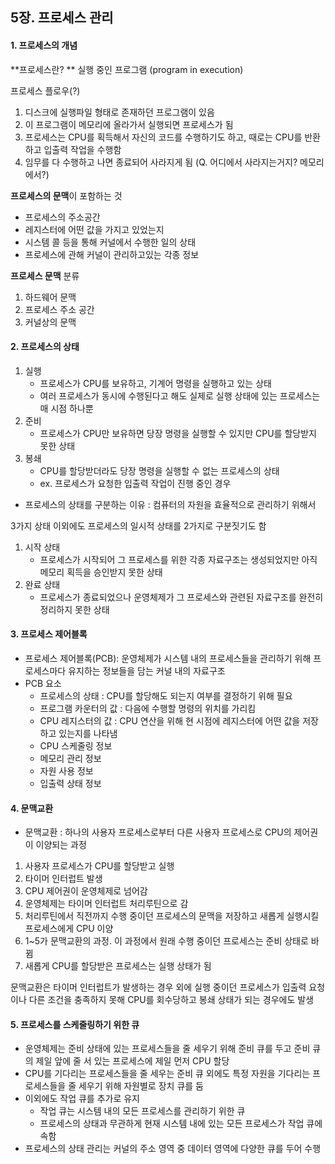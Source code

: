## 5장. 프로세스 관리

#### 1. 프로세스의 개념

**프로세스란? ** 실행 중인 프로그램 (program in execution)

프로세스 플로우(?)

1. 디스크에 실행파일 형태로 존재하던 프로그램이 있음
2. 이 프로그램이 메모리에 올라가서 실행되면 프로세스가 됨
3. 프로세스는 CPU를 획득해서 자신의 코드를 수행하기도 하고, 때로는 CPU를 반환하고 입출력 작업을 수행함
4. 임무를 다 수행하고 나면 종료되어 사라지게 됨 (Q. 어디에서 사라지는거지? 메모리에서?)

**프로세스의 문맥**이 포함하는 것

- 프로세스의 주소공간
- 레지스터에 어떤 값을 가지고 있었는지
- 시스템 콜 등을 통해 커널에서 수행한 일의 상태
- 프로세스에 관해 커널이 관리하고있는 각종 정보

**프로세스 문맥** 분류

1. 하드웨어 문맥 
2. 프로세스 주소 공간
3. 커널상의 문맥



#### 2. 프로세스의 상태

1. 실행
   - 프로세스가 CPU를 보유하고, 기계어 명령을 실행하고 있는 상태
   - 여러 프로세스가 동시에 수행된다고 해도 실제로 실행 상태에 있는 프로세스는 매 시점 하나뿐
2. 준비
   - 프로세스가 CPU만 보유하면 당장 명령을 실행할 수 있지만 CPU를 할당받지 못한 상태
3. 봉쇄
   - CPU를 할당받더라도 당장 명령을 실행할 수 없는 프로세스의 상태
   - ex. 프로세스가 요청한 입출력 작업이 진행 중인 경우

- 프로세스의 상태를 구분하는 이유 : 컴퓨터의 자원을 효율적으로 관리하기 위해서

3가지 상태 이외에도 프로세스의 일시적 상태를 2가지로 구분짓기도 함

1. 시작 상태
   - 프로세스가 시작되어 그 프로세스를 위한 각종 자료구조는 생성되었지만 아직 메모리 획득을 승인받지 못한 상태
2. 완료 상태
   - 프로세스가 종료되었으나 운영체제가 그 프로세스와 관련된 자료구조를 완전히 정리하지 못한 상태



#### 3. 프로세스 제어블록

- 프로세스 제어블록(PCB): 운영체제가 시스템 내의 프로세스들을 관리하기 위해 프로세스마다 유지하는 정보들을 담는 커널 내의 자료구조
- PCB 요소
  - 프로세스의 상태 : CPU를 할당해도 되는지 여부를 결정하기 위해 필요
  - 프로그램 카운터의 값 : 다음에 수행할 명령의 위치를 가리킴
  - CPU 레지스터의 값 : CPU 연산을 위해 현 시점에 레지스터에 어떤 값을 저장하고 있는지를 나타냄
  - CPU 스케줄링 정보
  - 메모리 관리 정보
  - 자원 사용 정보
  - 입출력 상태 정보



#### 4. 문맥교환

- 문맥교환 : 하나의 사용자 프로세스로부터 다른 사용자 프로세스로 CPU의 제어권이 이양되는 과정

1. 사용자 프로세스가 CPU를 할당받고 실행
2. 타이머 인터럽트 발생
3. CPU 제어권이 운영체제로 넘어감
4. 운영체제는 타이머 인터럽트 처리루틴으로 감
5. 처리루틴에서 직전까지 수행 중이던 프로세스의 문맥을 저장하고 새롭게 실행시킬 프로세스에게 CPU 이양
6. 1~5가 문맥교환의 과정. 이 과정에서 원래 수행 중이던 프로세스는 준비 상태로 바뀜
7. 새롭게 CPU를 할당받은 프로세스는 실행 상태가 됨

문맥교환은 타이머 인터럽트가 발생하는 경우 외에 실행 중이던 프로세스가 입출력 요청이나 다른 조건을 충족하지 못해 CPU를 회수당하고 봉쇄 상태가 되는 경우에도 발생



#### 5. 프로세스를 스케줄링하기 위한 큐

- 운영체제는 준비 상태에 있는 프로세스들을 줄 세우기 위해 준비 큐를 두고 준비 큐의 제일 앞에 줄 서 있는 프로세스에 제일 먼저 CPU 할당
- CPU를 기다리는 프로세스들을 줄 세우는 준비 큐 외에도 특정 자원을 기다리는 프로세스들을 줄 세우기 위해 자원별로 장치 큐를 둠
- 이외에도 작업 큐를 추가로 유지
  - 작업 큐는 시스템 내의 모든 프로세스를 관리하기 위한 큐
  - 프로세스의 상태과 무관하게 현재 시스템 내에 있는 모든 프로세스가 작업 큐에 속함
- 프로세스의 상태 관리는 커널의 주소 영역 중 데이터 영역에 다양한 큐를 두어 수행
